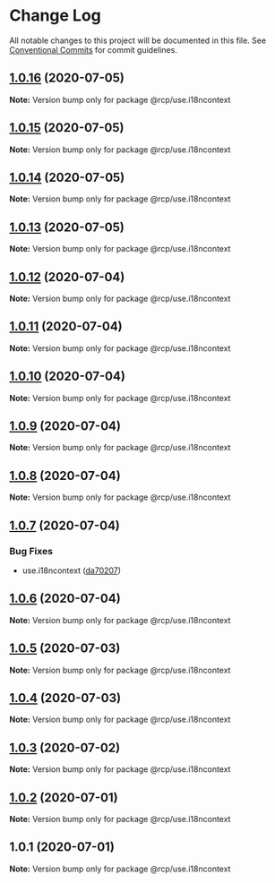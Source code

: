 # Change Log

All notable changes to this project will be documented in this file.
See [Conventional Commits](https://conventionalcommits.org) for commit guidelines.

<a name="1.0.16"></a>

## [1.0.16](https://github.com/imcuttle/rcp/compare/@rcp/use.i18ncontext@1.0.15...@rcp/use.i18ncontext@1.0.16) (2020-07-05)

**Note:** Version bump only for package @rcp/use.i18ncontext

<a name="1.0.15"></a>

## [1.0.15](https://github.com/imcuttle/rcp/compare/@rcp/use.i18ncontext@1.0.14...@rcp/use.i18ncontext@1.0.15) (2020-07-05)

**Note:** Version bump only for package @rcp/use.i18ncontext

<a name="1.0.14"></a>

## [1.0.14](https://github.com/imcuttle/rcp/compare/@rcp/use.i18ncontext@1.0.13...@rcp/use.i18ncontext@1.0.14) (2020-07-05)

**Note:** Version bump only for package @rcp/use.i18ncontext

<a name="1.0.13"></a>

## [1.0.13](https://github.com/imcuttle/rcp/compare/@rcp/use.i18ncontext@1.0.12...@rcp/use.i18ncontext@1.0.13) (2020-07-05)

**Note:** Version bump only for package @rcp/use.i18ncontext

<a name="1.0.12"></a>

## [1.0.12](https://github.com/imcuttle/rcp/compare/@rcp/use.i18ncontext@1.0.11...@rcp/use.i18ncontext@1.0.12) (2020-07-04)

**Note:** Version bump only for package @rcp/use.i18ncontext

<a name="1.0.11"></a>

## [1.0.11](https://github.com/imcuttle/rcp/compare/@rcp/use.i18ncontext@1.0.10...@rcp/use.i18ncontext@1.0.11) (2020-07-04)

**Note:** Version bump only for package @rcp/use.i18ncontext

<a name="1.0.10"></a>

## [1.0.10](https://github.com/imcuttle/rcp/compare/@rcp/use.i18ncontext@1.0.9...@rcp/use.i18ncontext@1.0.10) (2020-07-04)

**Note:** Version bump only for package @rcp/use.i18ncontext

<a name="1.0.9"></a>

## [1.0.9](https://github.com/imcuttle/rcp/compare/@rcp/use.i18ncontext@1.0.8...@rcp/use.i18ncontext@1.0.9) (2020-07-04)

**Note:** Version bump only for package @rcp/use.i18ncontext

<a name="1.0.8"></a>

## [1.0.8](https://github.com/imcuttle/rcp/compare/@rcp/use.i18ncontext@1.0.7...@rcp/use.i18ncontext@1.0.8) (2020-07-04)

**Note:** Version bump only for package @rcp/use.i18ncontext

<a name="1.0.7"></a>

## [1.0.7](https://github.com/imcuttle/rcp/compare/@rcp/use.i18ncontext@1.0.6...@rcp/use.i18ncontext@1.0.7) (2020-07-04)

### Bug Fixes

- use.i18ncontext ([da70207](https://github.com/imcuttle/rcp/commit/da70207))

<a name="1.0.6"></a>

## [1.0.6](https://github.com/imcuttle/rcp/compare/@rcp/use.i18ncontext@1.0.5...@rcp/use.i18ncontext@1.0.6) (2020-07-04)

**Note:** Version bump only for package @rcp/use.i18ncontext

<a name="1.0.5"></a>

## [1.0.5](https://github.com/imcuttle/rcp/compare/@rcp/use.i18ncontext@1.0.4...@rcp/use.i18ncontext@1.0.5) (2020-07-03)

**Note:** Version bump only for package @rcp/use.i18ncontext

<a name="1.0.4"></a>

## [1.0.4](https://github.com/imcuttle/rcp/compare/@rcp/use.i18ncontext@1.0.3...@rcp/use.i18ncontext@1.0.4) (2020-07-03)

**Note:** Version bump only for package @rcp/use.i18ncontext

<a name="1.0.3"></a>

## [1.0.3](https://github.com/imcuttle/rcp/compare/@rcp/use.i18ncontext@1.0.2...@rcp/use.i18ncontext@1.0.3) (2020-07-02)

**Note:** Version bump only for package @rcp/use.i18ncontext

<a name="1.0.2"></a>

## [1.0.2](https://github.com/imcuttle/rcp/compare/@rcp/use.i18ncontext@1.0.1...@rcp/use.i18ncontext@1.0.2) (2020-07-01)

**Note:** Version bump only for package @rcp/use.i18ncontext

<a name="1.0.1"></a>

## 1.0.1 (2020-07-01)

**Note:** Version bump only for package @rcp/use.i18ncontext

